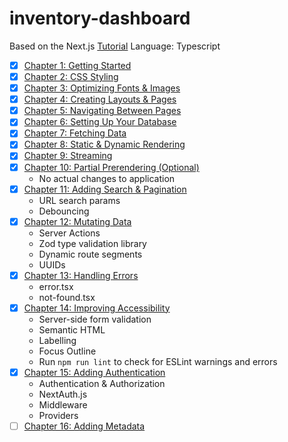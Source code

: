 # inventory-dashboard
Based on the Next.js [Tutorial](https://nextjs.org/learn/dashboard-app)
Language: Typescript

- [x] [Chapter 1: Getting Started](https://nextjs.org/learn/dashboard-app/getting-started)
- [x] [Chapter 2: CSS Styling](https://nextjs.org/learn/dashboard-app/css-styling)
- [x] [Chapter 3: Optimizing Fonts & Images](https://nextjs.org/learn/dashboard-app/optimizing-fonts-images)
- [x] [Chapter 4: Creating Layouts & Pages](https://nextjs.org/learn/dashboard-app/creating-layouts-and-pages)
- [x] [Chapter 5: Navigating Between Pages](https://nextjs.org/learn/dashboard-app/navigating-between-pages)
- [x] [Chapter 6: Setting Up Your Database](https://nextjs.org/learn/dashboard-app/setting-up-your-database)
- [x] [Chapter 7: Fetching Data](https://nextjs.org/learn/dashboard-app/fetching-data)
- [x] [Chapter 8: Static & Dynamic Rendering](https://nextjs.org/learn/dashboard-app/static-and-dynamic-rendering)
- [x] [Chapter 9: Streaming](https://nextjs.org/learn/dashboard-app/streaming)
- [x] [Chapter 10: Partial Prerendering (Optional)](https://nextjs.org/learn/dashboard-app/partial-prerendering)
    - No actual changes to application
- [x] [Chapter 11: Adding Search & Pagination](https://nextjs.org/learn/dashboard-app/adding-search-and-pagination)
    - URL search params
    - Debouncing
- [x] [Chapter 12: Mutating Data](https://nextjs.org/learn/dashboard-app/mutating-data)
    - Server Actions
    - Zod type validation library
    - Dynamic route segments
    - UUIDs
- [x] [Chapter 13: Handling Errors](https://nextjs.org/learn/dashboard-app/error-handling)
    - error.tsx
    - not-found.tsx
- [x] [Chapter 14: Improving Accessibility](https://nextjs.org/learn/dashboard-app/improving-accessibility)
    - Server-side form validation
    - Semantic HTML
    - Labelling
    - Focus Outline
    - Run `npm run lint` to check for ESLint warnings and errors
- [x] [Chapter 15: Adding Authentication](https://nextjs.org/learn/dashboard-app/adding-authentication)
    - Authentication & Authorization
    - NextAuth.js
    - Middleware
    - Providers
- [ ] [Chapter 16: Adding Metadata](https://nextjs.org/learn/dashboard-app/adding-metadata)